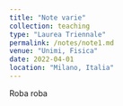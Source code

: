 ```yaml
---
title: "Note varie"
collection: teaching
type: "Laurea Triennale"
permalink: /notes/note1.md
venue: "Unimi, Fisica"
date: 2022-04-01
location: "Milano, Italia"
---
```

Roba roba
